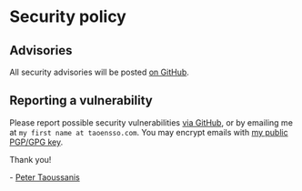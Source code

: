 # Security policy

## Advisories

All security advisories will be posted [on GitHub](https://github.com/taoensso/truss/security/advisories).

## Reporting a vulnerability

Please report possible security vulnerabilities [via GitHub](https://github.com/taoensso/truss/security/advisories), or by emailing me at `my first name at taoensso.com`. You may encrypt emails with [my public PGP/GPG key](https://www.taoensso.com/pgp).

Thank you!

\- [Peter Taoussanis](https://www.taoensso.com)
